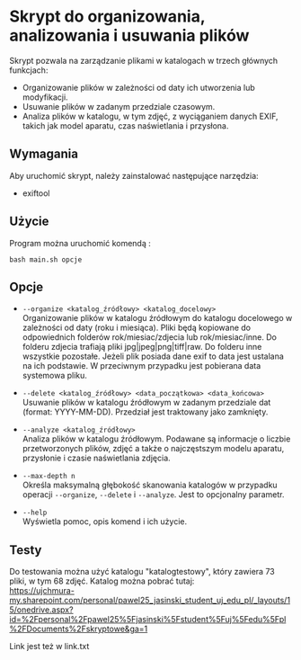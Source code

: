 # Skrypt do organizowania, analizowania i usuwania plików

Skrypt pozwala na zarządzanie plikami w katalogach w trzech głównych funkcjach:

* Organizowanie plików w zależności od daty ich utworzenia lub modyfikacji.
* Usuwanie plików w zadanym przedziale czasowym.
* Analiza plików w katalogu, w tym zdjęć, z wyciąganiem danych EXIF, takich jak model aparatu, czas naświetlania i przysłona.


## Wymagania
Aby uruchomić skrypt, należy zainstalować następujące narzędzia:

* exiftool


## Użycie

Program można uruchomić komendą :

`bash main.sh opcje`


## Opcje
* `--organize <katalog_źródłowy> <katalog_docelowy>` <br>
Organizowanie plików w katalogu źródłowym do katalogu docelowego w zależności od daty (roku i miesiąca). Pliki będą kopiowane do odpowiednich folderów rok/miesiac/zdjecia lub rok/miesiac/inne. Do folderu zdjecia trafiają pliki jpg|jpeg|png|tiff|raw. Do folderu inne wszystkie pozostałe. Jeżeli plik posiada dane exif to data jest ustalana na ich podstawie. W przeciwnym przypadku jest pobierana data systemowa pliku.

 * `--delete <katalog_źródłowy> <data_początkowa> <data_końcowa>` <br>
Usuwanie plików w katalogu źródłowym w zadanym przedziale dat (format: YYYY-MM-DD). Przedział jest traktowany jako zamknięty.

* `--analyze <katalog_źródłowy>` <br>
Analiza plików w katalogu źródłowym. Podawane są informacje o liczbie przetworzonych plików, zdjęć a także o najczęstszym modelu aparatu, przysłonie i czasie naświetlania zdjęcia.

* `--max-depth n` <br>
Określa maksymalną głębokość skanowania katalogów w przypadku operacji `--organize`, `--delete`  i `--analyze`. Jest to opcjonalny parametr.

* `--help` <br>
Wyświetla pomoc, opis komend i ich użycie.


## Testy
Do testowania można użyć katalogu "katalogtestowy", który zawiera 73 pliki, w tym 68 zdjęć. Katalog można pobrać tutaj:<br>
https://ujchmura-my.sharepoint.com/personal/pawel25_jasinski_student_uj_edu_pl/_layouts/15/onedrive.aspx?id=%2Fpersonal%2Fpawel25%5Fjasinski%5Fstudent%5Fuj%5Fedu%5Fpl%2FDocuments%2Fskryptowe&ga=1<br>

Link jest też w link.txt